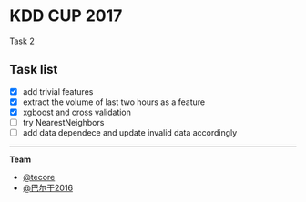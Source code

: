 # KDD CUP 2017
Task 2

## Task list
- [x] add trivial features
- [x] extract the volume of last two hours as a feature
- [x] xgboost and cross validation
- [ ] try NearestNeighbors
- [ ] add data dependece and update invalid data accordingly

---
**Team**

- [@tecore](https://tianchi.aliyun.com/science/scientistDetail.htm?userId=1095279118908)
- [@巴尔干2016](https://tianchi.aliyun.com/science/scientistDetail.htm?spm=5176.100170.222.4.fxW0P2&userId=1095279120707)